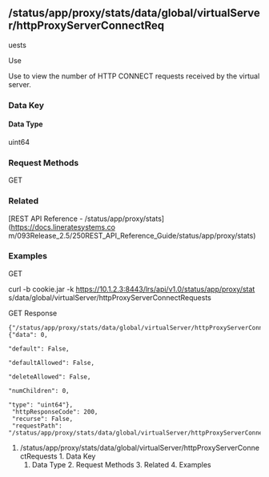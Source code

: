 ## /status/app/proxy/stats/data/global/virtualServer/httpProxyServerConnectReq
uests

Use

Use to view the number of HTTP CONNECT requests received by the virtual
server.

### Data Key

#### Data Type

uint64

### Request Methods

GET

### Related

[REST API Reference - /status/app/proxy/stats](https://docs.lineratesystems.co
m/093Release_2.5/250REST_API_Reference_Guide/status/app/proxy/stats)

### Examples

GET

curl -b cookie.jar -k https://10.1.2.3:8443/lrs/api/v1.0/status/app/proxy/stat
s/data/global/virtualServer/httpProxyServerConnectRequests

GET Response

    
    {"/status/app/proxy/stats/data/global/virtualServer/httpProxyServerConnectRequests": {"data": 0,
                                                                                        "default": False,
                                                                                        "defaultAllowed": False,
                                                                                        "deleteAllowed": False,
                                                                                        "numChildren": 0,
                                                                                        "type": "uint64"},
     "httpResponseCode": 200,
     "recurse": False,
     "requestPath": "/status/app/proxy/stats/data/global/virtualServer/httpProxyServerConnectRequests"}
    

  1. /status/app/proxy/stats/data/global/virtualServer/httpProxyServerConnectRequests
    1. Data Key
      1. Data Type
    2. Request Methods
    3. Related
    4. Examples

